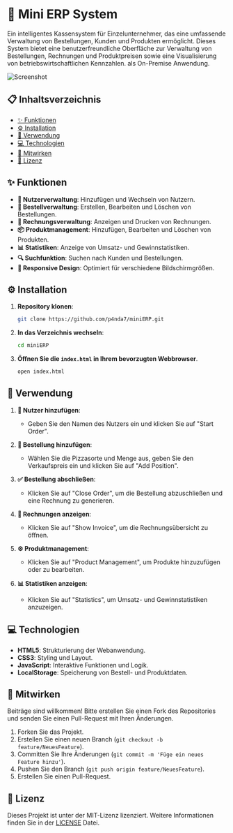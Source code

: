 # 🍕 Mini ERP System

Ein intelligentes Kassensystem für Einzelunternehmer, das eine umfassende Verwaltung von Bestellungen, Kunden und Produkten ermöglicht. Dieses System bietet eine benutzerfreundliche Oberfläche zur Verwaltung von Bestellungen, Rechnungen und Produktpreisen sowie eine Visualisierung von betriebswirtschaftlichen Kennzahlen. als On-Premise Anwendung.

 ![Screenshot](assets/screenshots/1.jpg)

## 📋 Inhaltsverzeichnis

- [✨ Funktionen](#-funktionen)
- [⚙️ Installation](#️-installation)
- [🚀 Verwendung](#-verwendung)
- [💻 Technologien](#-technologien)
- [🤝 Mitwirken](#-mitwirken)
- [📜 Lizenz](#-lizenz)

## ✨ Funktionen

- **👤 Nutzerverwaltung**: Hinzufügen und Wechseln von Nutzern.
- **🛒 Bestellverwaltung**: Erstellen, Bearbeiten und Löschen von Bestellungen.
- **🧾 Rechnungsverwaltung**: Anzeigen und Drucken von Rechnungen.
- **📦 Produktmanagement**: Hinzufügen, Bearbeiten und Löschen von Produkten.
- **📊 Statistiken**: Anzeige von Umsatz- und Gewinnstatistiken.
- **🔍 Suchfunktion**: Suchen nach Kunden und Bestellungen.
- **📱 Responsive Design**: Optimiert für verschiedene Bildschirmgrößen.

## ⚙️ Installation

1. **Repository klonen**:
   ```bash
   git clone https://github.com/p4nda7/miniERP.git
   ```

2. **In das Verzeichnis wechseln**:
   ```bash
   cd miniERP
   ```

3. **Öffnen Sie die `index.html` in Ihrem bevorzugten Webbrowser**.
    ```bash
   open index.html
   ```

## 🚀 Verwendung

1. **👤 Nutzer hinzufügen**:
   - Geben Sie den Namen des Nutzers ein und klicken Sie auf "Start Order".

2. **🛒 Bestellung hinzufügen**:
   - Wählen Sie die Pizzasorte und Menge aus, geben Sie den Verkaufspreis ein und klicken Sie auf "Add Position".

3. **✅ Bestellung abschließen**:
   - Klicken Sie auf "Close Order", um die Bestellung abzuschließen und eine Rechnung zu generieren.

4. **🧾 Rechnungen anzeigen**:
   - Klicken Sie auf "Show Invoice", um die Rechnungsübersicht zu öffnen.

5. **⚙️ Produktmanagement**:
   - Klicken Sie auf "Product Management", um Produkte hinzuzufügen oder zu bearbeiten.

6. **📊 Statistiken anzeigen**:
   - Klicken Sie auf "Statistics", um Umsatz- und Gewinnstatistiken anzuzeigen.

## 💻 Technologien

- **HTML5**: Strukturierung der Webanwendung.
- **CSS3**: Styling und Layout.
- **JavaScript**: Interaktive Funktionen und Logik.
- **LocalStorage**: Speicherung von Bestell- und Produktdaten.

## 🤝 Mitwirken

Beiträge sind willkommen! Bitte erstellen Sie einen Fork des Repositories und senden Sie einen Pull-Request mit Ihren Änderungen.

1. Forken Sie das Projekt.
2. Erstellen Sie einen neuen Branch (`git checkout -b feature/NeuesFeature`).
3. Committen Sie Ihre Änderungen (`git commit -m 'Füge ein neues Feature hinzu'`).
4. Pushen Sie den Branch (`git push origin feature/NeuesFeature`).
5. Erstellen Sie einen Pull-Request.

## 📜 Lizenz

Dieses Projekt ist unter der MIT-Lizenz lizenziert. Weitere Informationen finden Sie in der [LICENSE](LICENSE) Datei.
